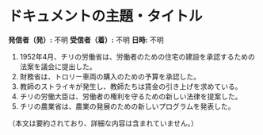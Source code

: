 # ドキュメントの主題・タイトル

**発信者（発）:** 不明
**受信者（着）:** 不明
**日時:** 不明

1. 1952年4月、チリの労働省は、労働者のための住宅の建設を承認するための法案を議会に提出した。
2. 財務省は、トロリー車両の購入のための予算を承認した。
3. 教師のストライキが発生し、教師たちは賃金の引き上げを求めている。
4. チリの労働大臣は、労働者の権利を守るための新しい法律を提案した。
5. チリの農業省は、農業の発展のための新しいプログラムを発表した。

（本文は要約されており、詳細な内容は含まれていません。）